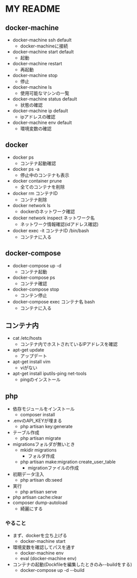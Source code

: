 MY README
============

## docker-machine
- docker-machine ssh default
    - docker-machineに接続
- docker-machine start default
    - 起動
- docker-machine restart
    - 再起動
- docker-machine stop
    - 停止
- docker-machine ls
    - 使用可能なマシンの一覧
- docker-machine status default
    - 状態の確認
- docker-machine ip default
    - ipアドレスの確認
- docker-machine env default
    - 環境変数の確認

## docker
-  docker ps
    - コンテナ起動確認
- docker ps -a
    - 停止中のコンテナも表示
- docker container prune
    - 全てのコンテナを削除
- docker rm コンテナID
    - コンテナ削除
- docker network ls
    - dockerのネットワーク確認
-  docker network inspect ネットワーク名
    - ネットワーク情報確認(idアドレス確認)
- docker exec -it コンテナID /bin/bash
    - コンテナに入る

## docker-compose
- docker-compose up -d
    - コンテナ起動
- docker-compose ps
    - コンテナ確認
- docker-compose stop
    - コンテン停止
- docker-compose exec コンテナ名 bash
    - コンテナに入る

## コンテナ内
- cat /etc/hosts
    - コンテナ内でホストされているIPアドレスを確認
- apt-get update
    - アップデート
- apt-get install vim
    - viがない
- apt-get install iputils-ping net-tools
    - pingのインストール

## php
- 依存モジュールをインストール
    - composer install
- .envのAPI_KEYが埋まる
    - php artisan key:generate
- テーブル作成
    - php artisan migrate
- migrationsフォルダが無いとき
    - mkidir migrations
        - フォルダ作成
    - php artisan make:migration create_user_table
        - migrationファイルの作成
- 初期データ注入
    - php artisan db:seed
- 実行
    - php artisan serve
- php artisan cache:clear
- composer dump-autoload
    - 綺麗にする

### やること
- まず、dockerを立ち上げる
    - docker-machine start
- 環境変数を確認してパスを通す
    - docker-machine env
    - eval (docker-machine env)
- コンテナの起動(Dockfileを編集したときのみ--buildをする)
    - docker-compose up -d --build

